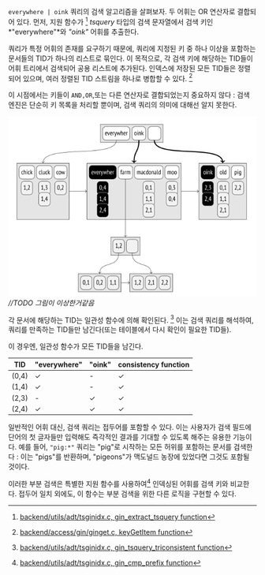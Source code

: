 
`everywhere | oink` 쿼리의 검색 알고리즘을 살펴보자. 두 어휘는 OR 연산자로 결합되어 있다.
먼저, 지원 함수가 [^1] *tsquery* 타입의 검색 문자열에서 검색 키인 *"everywhere"*와 *"oink"* 어휘를 추출한다.

쿼리가 특정 어휘의 존재를 요구하기 때문에, 쿼리에 지정된 키 중 하나 이상을 포함하는 문서들의 TID가 하나의 리스트로 묶인다. 
이 목적으로, 각 검색 키에 해당하는 TID들이 어휘 트리에서 검색되어 공용 리스트에 추가된다. 인덱스에 저장된 모든 TID들은 정렬되어 있으며, 여러 정렬된 TID 스트림을 하나로 병합할 수 있다. [^2]

이 시점에서는 키들이 `AND,OR`,또는 다른 연산자로 결합되었는지 중요하지 않다 : 검색 엔진은 단순히 키 목록을 처리할 뿐이며, 검색 쿼리의 의미에 대해선 알지 못한다.

![](image/Pasted%20image%2020241029161746.png)
*//TODO 그림이 이상한거같음*

각 문서에 해당하는 TID는 일관성 함수에 의해 확인된다. [^3] 이는 검색 쿼리를 해석하여, 쿼리를 만족하는 TID들만 남긴다(또는 테이블에서 다시 확인이 필요한 TID들).

이 경우엔, 일관성 함수가 모든 TID들을 남긴다.

|TID|"everywhere"|"oink"|consistency function|
|--|--|--|--|
|(0,4)|✓|-|✓|
|(1,4)|✓|-|✓|
|(2,3)|-|✓|✓|
|(2,4)|✓|✓|✓|


일반적인 어휘 대신, 검색 쿼리는 접두어를 포함할 수 있다.
이는 사용자가 검색 필드에 단어의 첫 글자들만 입력해도 즉각적인 결과를 기대할 수 있도록 해주는 유용한 기능이다.
예를 들어, `"pig:*"` 쿼리는 "pig"로 시작하는 모든 허위를 포함하는 문서를 검색한다 :  이는 "pigs"를 반환하며, "pigeons"가 맥도널드 농장에 있었다면 그것도 포함될 것이다.

이러한  부분 검색은 특별한 지원 함수를 사용하여[^4] 인덱싱된 어휘를 검색 키와 비교한다. 접두어 일치 외에도, 이 함수는 부분 검색을 위한 다른 로직을 구현할 수 있다.




[^1]:[backend/utils/adt/tsginidx.c, gin_extract_tsquery function](https://git.postgresql.org/gitweb/?p=postgresql.git;a=blob;f=src/backend/utils/adt/tsginidx.c;hb=REL_14_STABLE)
[^2]:[ backend/access/gin/ginget.c, keyGetItem function](https://git.postgresql.org/gitweb/?p=postgresql.git;a=blob;f=src/backend/access/gin/ginget.c;hb=REL_14_STABLE)
[^3]:[backend/utils/adt/tsginidx.c, gin_tsquery_triconsistent function](https://git.postgresql.org/gitweb/?p=postgresql.git;a=blob;f=src/backend/utils/adt/tsginidx.c;hb=REL_14_STABLE)
[^4]:[backend/utils/adt/tsginidx.c, gin_cmp_prefix function](https://git.postgresql.org/gitweb/?p=postgresql.git;a=blob;f=src/backend/utils/adt/tsginidx.c;hb=REL_14_STABLE)